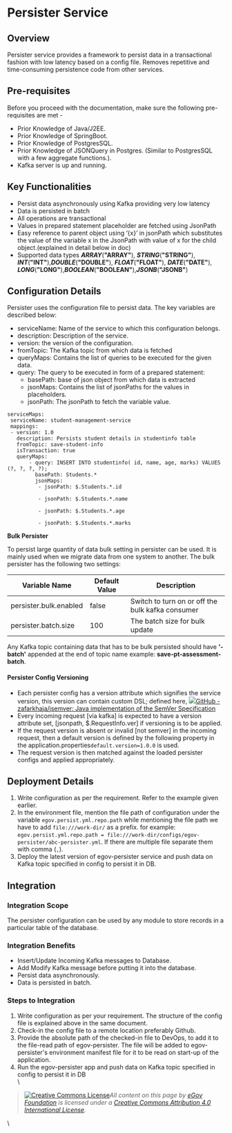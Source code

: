 # Persister Service

## Overview <a href="#overview" id="overview"></a>

Persister service provides a framework to persist data in a transactional fashion with low latency based on a config file. Removes repetitive and time-consuming persistence code from other services.

## Pre-requisites <a href="#pre-requisites" id="pre-requisites"></a>

Before you proceed with the documentation, make sure the following pre-requisites are met -

* Prior Knowledge of Java/J2EE.
* Prior Knowledge of SpringBoot.
* Prior Knowledge of PostgresSQL.
* Prior Knowledge of JSONQuery in Postgres. (Similar to PostgresSQL with a few aggregate functions.).
* Kafka server is up and running.

## Key Functionalities <a href="#key-functionalities" id="key-functionalities"></a>

* Persist data asynchronously using Kafka providing very low latency
* Data is persisted in batch
* All operations are transactional
* Values in prepared statement placeholder are fetched using JsonPath
* Easy reference to parent object using ‘{x}’ in jsonPath which substitutes the value of the variable x in the JsonPath with value of x for the child object.(explained in detail below in doc)
* Supported data types _**ARRAY**_(**"ARRAY"**), _**STRING**_(**"STRING"**), _**INT**_(**"INT"**),_**DOUBLE**_(**"DOUBLE"**), _**FLOAT**_(**"FLOAT"**), _**DATE**_(**"DATE"**), _**LONG**_(**"LONG"**),_**BOOLEAN**_(**"BOOLEAN"**),_**JSONB**_(**"JSONB"**)

## Configuration Details <a href="#configuration-details" id="configuration-details"></a>

Persister uses the configuration file to persist data. The key variables are described below:

* serviceName: Name of the service to which this configuration belongs.
* description: Description of the service.
* version: the version of the configuration.
* fromTopic: The Kafka topic from which data is fetched
* queryMaps: Contains the list of queries to be executed for the given data.
* query: The query to be executed in form of a prepared statement:
  * basePath: base of json object from which data is extracted
  * jsonMaps: Contains the list of jsonPaths for the values in placeholders.
  * jsonPath: The jsonPath to fetch the variable value.

```
serviceMaps:
 serviceName: student-management-service
 mappings:
 - version: 1.0
   description: Persists student details in studentinfo table
   fromTopic: save-student-info
   isTransaction: true
   queryMaps:
       - query: INSERT INTO studentinfo( id, name, age, marks) VALUES (?, ?, ?, ?);
         basePath: Students.*
         jsonMaps:
          - jsonPath: $.Students.*.id

          - jsonPath: $.Students.*.name

          - jsonPath: $.Students.*.age

          - jsonPath: $.Students.*.marks
```

**Bulk Persister**

To persist large quantity of data bulk setting in persister can be used. It is mainly used when we migrate data from one system to another. The bulk persister has the following two settings:

| Variable Name          | Default Value | Description                                      |
| ---------------------- | ------------- | ------------------------------------------------ |
| persister.bulk.enabled | false         | Switch to turn on or off the bulk kafka consumer |
| persister.batch.size   | 100           | The batch size for bulk update                   |

Any Kafka topic containing data that has to be bulk persisted should have **'-batch'** appended at the end of topic name example: **save-pt-assessment-batch**.

#### Persister Config Versioning <a href="#persister-config-versioning" id="persister-config-versioning"></a>

* Each persister config has a version attribute which signifies the service version, this version can contain custom DSL; defined here, [![](https://github.com/fluidicon.png)GitHub - zafarkhaja/jsemver: Java implementation of the SemVer Specification](https://github.com/zafarkhaja/jsemver#external-dsl)
* Every incoming request \[via kafka] is expected to have a version attribute set, \[jsonpath, $.RequestInfo.ver] if versioning is to be applied.
* If the request version is absent or invalid \[not semver] in the incoming request, then a default version is defined by the following property in the application.properties`default.version=1.0.0` is used.
* The request version is then matched against the loaded persister configs and applied appropriately.

## Deployment Details <a href="#deployment-details" id="deployment-details"></a>

1. Write configuration as per the requirement. Refer to the example given earlier.
2. In the environment file, mention the file path of configuration under the variable `egov.persist.yml.repo.path` while mentioning the file path we have to add `file:///work-dir/` as a prefix. for example: `egov.persist.yml.repo.path = file:///work-dir/configs/egov-persister/abc-persister.yml`. If there are multiple file separate them with comma (`,`).
3. Deploy the latest version of egov-persister service and push data on Kafka topic specified in config to persist it in DB.

## Integration  <a href="#integration" id="integration"></a>

### Integration Scope <a href="#integration-scope" id="integration-scope"></a>

The persister configuration can be used by any module to store records in a particular table of the database.

### Integration Benefits <a href="#integration-benefits" id="integration-benefits"></a>

* Insert/Update Incoming Kafka messages to Database.
* Add Modify Kafka message before putting it into the database.
* Persist data asynchronously.
* Data is persisted in batch.

### Steps to Integration <a href="#steps-to-integration" id="steps-to-integration"></a>

1. Write configuration as per your requirement. The structure of the config file is explained above in the same document.
2. Check-in the config file to a remote location preferably Github.
3. Provide the absolute path of the checked-in file to DevOps, to add it to the file-read path of egov-persister. The file will be added to egov-persister's environment manifest file for it to be read on start-up of the application.
4. Run the egov-persister app and push data on Kafka topic specified in config to persist it in DB\
   \


> [![Creative Commons License](https://i.creativecommons.org/l/by/4.0/80x15.png)_​_](http://creativecommons.org/licenses/by/4.0/)_All content on this page by_ [_eGov Foundation_](https://egov.org.in) _is licensed under a_ [_Creative Commons Attribution 4.0 International License_](http://creativecommons.org/licenses/by/4.0/)_._

\
